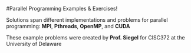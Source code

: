 #Parallel Programming Examples & Exercises!

Solutions span different implementations and problems for parallel programming: **MPI**, **Pthreads**, **OpenMP**, and **CUDA**

These example problems were created by **Prof. Siegel** for CISC372 at the University of Delaware
